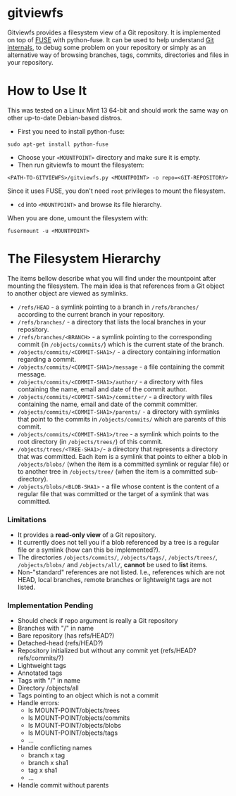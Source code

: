 gitviewfs
========
Gitviewfs provides a filesystem view of a Git repository. It is implemented on
top of [FUSE](http://fuse.sourceforge.net/) with python-fuse. It can be used
to help understand [Git internals](http://git-scm.com/book/en/Git-Internals-Git-Objects),
to debug some problem on your repository or simply as an alternative way of
browsing branches, tags, commits, directories and files in your repository.


How to Use It
===========
This was tested on a Linux Mint 13 64-bit and should work the same way on other
up-to-date Debian-based distros.

* First you need to install python-fuse:
``` shell
sudo apt-get install python-fuse
```

* Choose your `<MOUNTPOINT>` directory and make sure it is empty.
* Then run gitviewfs to mount the filesystem:
``` shell
<PATH-TO-GITVIEWFS>/gitviewfs.py <MOUNTPOINT> -o repo=<GIT-REPOSITORY>
```
Since it uses FUSE, you don't need `root` privileges to mount the filesystem.

* `cd` into `<MOUNTPOINT>` and browse its file hierarchy.


When you are done, umount the filesystem with:
``` shell
fusermount -u <MOUNTPOINT>
```


The Filesystem Hierarchy
=====================
The items bellow describe what you will find under the mountpoint after mounting
the filesystem. The main idea is that references from a Git object to another
object are viewed as symlinks.
* `/refs/HEAD` - a symlink pointing to a branch in `/refs/branches/` according to
the current branch in your repository.
* `/refs/branches/` - a directory that lists the local branches in your repository.
* `/refs/branches/<BRANCH>` - a symlink pointing to the corresponding commit (in
  `/objects/commits/`) which is the current state of the branch.
* `/objects/commits/<COMMIT-SHA1>/` - a directory containing information regarding
 a commit.
* `/objects/commits/<COMMIT-SHA1>/message` - a file containing the commit message.
* `/objects/commits/<COMMIT-SHA1>/author/` - a directory with files containing the
  name, email and date of the commit author.
* `/objects/commits/<COMMIT-SHA1>/committer/` - a directory with files containing
  the name, email and date of the commit committer.
* `/objects/commits/<COMMIT-SHA1>/parents/` - a directory with symlinks that point
  to the commits in `/objects/commits/` which are parents of this commit.
* `/objects/commits/<COMMIT-SHA1>/tree` - a symlink which points to the root directory
  (in `/objects/trees/`) of this commit.
* `/objects/trees/<TREE-SHA1>/`- a directory that represents a directory that 
  was committed. Each item is a symlink that points to either a blob in
  `/objects/blobs/` (when the item is a committed symlink or regular file) or to
  another tree in `/objects/tree/` (when the item is a committed sub-directory).
* `/objects/blobs/<BLOB-SHA1>` - a file whose content is the content of a
  regular file that was committed or the target of a symlink that was committed.


### Limitations
* It provides a **read-only view** of a Git repository.
* It currently does not tell you if a blob referenced by a tree is a regular
  file or a symlink (how can this be implemented?).
* The directories `/objects/commits/`, `/objects/tags/`, `/objects/trees/`,
  `/objects/blobs/`  and `/objects/all/`, **cannot** be used to **list** items.
* Non-"standard" references are not listed. I.e., references which are not HEAD,
  local branches, remote branches or lightweight tags are not listed.


### Implementation Pending
* Should check if repo argument is really a Git repository
* Branches with "/" in name
* Bare repository (has refs/HEAD?)
* Detached-head (refs/HEAD?)
* Repository initialized but without any commit yet (refs/HEAD? refs/commits/?)
* Lightweight tags
* Annotated tags
* Tags with "/" in name
* Directory /objects/all
* Tags pointing to an object which is not a commit
* Handle errors:
	* ls MOUNT-POINT/objects/trees
	* ls MOUNT-POINT/objects/commits
	* ls MOUNT-POINT/objects/blobs
	* ls MOUNT-POINT/objects/tags
	* ...
* Handle conflicting names
	* branch x tag
	* branch x sha1
	* tag x sha1
	* ...
* Handle commit without parents

